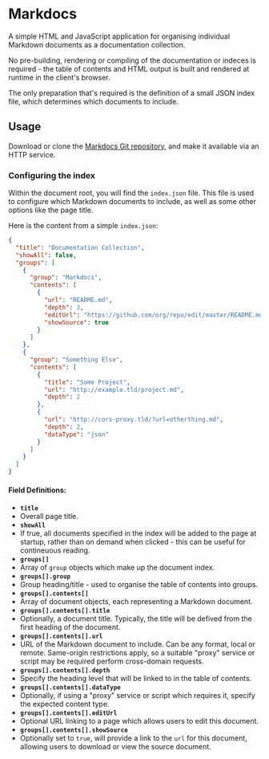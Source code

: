 # Markdocs

A simple HTML and JavaScript application for organising individual Markdown documents as a documentation collection.

No pre-building, rendering or compiling of the documentation or indeces is required - the table of contents and HTML output is built and rendered at runtime in the client's browser.

The only preparation that's required is the definition of a small JSON index file, which determines which documents to include.

## Usage

Download or clone the [Markdocs Git repository](https://github.com/shrimpza/markdocs), and make it available via an HTTP service.

### Configuring the index

Within the document root, you will find the `index.json` file. This file is used to configure which Markdown documents to include, as well as some other options like the page title.

Here is the content from a simple `index.json`:

```json
{
  "title": "Documentation Collection",
  "showAll": false,
  "groups": [
    {
      "group": "Markdocs",
      "contents": [
        {
          "url": "README.md",
          "depth": 3,
          "editUrl": "https://github.com/org/repo/edit/master/README.md",
          "showSource": true
        }
      ]
    },
    {
      "group": "Something Else",
      "contents": [
        {
          "title": "Some Project",
          "url": "http://example.tld/project.md",
          "depth": 2
        },
        {
          "url": "http://cors-proxy.tld/?url=otherthing.md",
          "depth": 2,
          "dataType": "json"
        }
      ]
    }
  ]
}
```

#### Field Definitions:

- **`title`**
 - Overall page title.
- **`showAll`**
 - If true, all documents specified in the index will be added to the page at startup, rather than on demand when clicked - this can be useful for contineuous reading.
- **`groups[]`**
 - Array of `group` objects which make up the document index.
- **`groups[].group`**
 - Group heading/title - used to organise the table of contents into groups.
- **`groups[].contents[]`**
 - Array of document objects, each representing a Markdown document.
- **`groups[].contents[].title`**
 - Optionally, a document title. Typically, the title will be defived from the first heading of the document.
- **`groups[].contents[].url`**
 - URL of the Markdown document to include. Can be any format, local or remote. Same-origin restrictions apply, so a suitable "proxy" service or script may be required perform cross-domain requests.
- **`groups[].contents[].depth`**
 - Specify the heading level that will be linked to in the table of contents.
- **`groups[].contents[].dataType`**
 - Optionally, if using a "proxy" service or script which requires it, specify the expected content type.
- **`groups[].contents[].editUrl`**
 - Optional URL linking to a page which allows users to edit this document.
- **`groups[].contents[].showSource`**
 - Optionally set to `true`, will provide a link to the `url` for this document, allowing users to download or view the source document.

